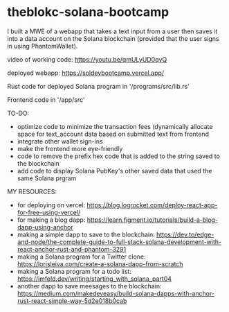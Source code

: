 # theblokc-solana-bootcamp

I built a MWE of a webapp that takes a text input from a user then saves it into a data account on the Solana blockchain (provided that the user signs in using PhantomWallet).

video of working code: https://youtu.be/qmULyUD0qyQ

deployed webapp: https://soldevbootcamp.vercel.app/

Rust code for deployed Solana program in '/programs/src/lib.rs'

Frontend code in '/app/src'

TO-DO:
- optimize code to minimize the transaction fees (dynamically allocate space for text_account data based on submitted text from frontend
- integrate other wallet sign-ins
- make the frontend more eye-friendly
- code to remove the prefix hex code that is added to the string saved to the blockchain
- add code to display Solana PubKey's other saved data that used the same Solana prgram

MY RESOURCES:
- for deploying on vercel: https://blog.logrocket.com/deploy-react-app-for-free-using-vercel/
- for making a blog dapp: https://learn.figment.io/tutorials/build-a-blog-dapp-using-anchor
- making a simple dapp to save to the blockchain: https://dev.to/edge-and-node/the-complete-guide-to-full-stack-solana-development-with-react-anchor-rust-and-phantom-3291
- making a Solana program for a Twitter clone: https://lorisleiva.com/create-a-solana-dapp-from-scratch
- making a Solana program for a todo list: https://imfeld.dev/writing/starting_with_solana_part04
- another dapp to save meesages to the blockchain: https://medium.com/makedeveasy/build-solana-dapps-with-anchor-rust-react-simple-way-5d2e018b0cab
